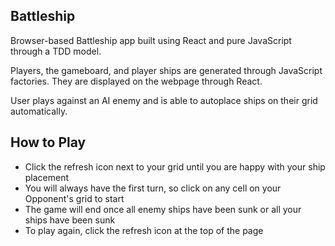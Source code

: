 ## Battleship
Browser-based Battleship app built using React and pure JavaScript through a TDD model.

Players, the gameboard, and player ships are generated through JavaScript factories. They are displayed on the webpage through React.

User plays against an AI enemy and is able to autoplace ships on their grid automatically.

## How to Play
- Click the refresh icon next to your grid until you are happy with your ship placement
- You will always have the first turn, so click on any cell on your Opponent's grid to start
- The game will end once all enemy ships have been sunk or all your ships have been sunk
- To play again, click the refresh icon at the top of the page
